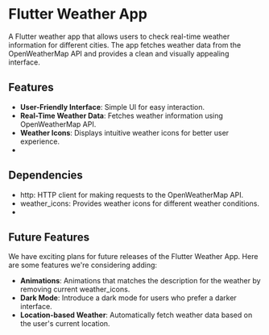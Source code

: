 # Flutter Weather App

A Flutter weather app that allows users to check real-time weather information for different cities. The app fetches weather data from the OpenWeatherMap API and provides a clean and visually appealing interface.

## Features

- **User-Friendly Interface**: Simple UI for easy interaction.
- **Real-Time Weather Data**: Fetches weather information using OpenWeatherMap API.
- **Weather Icons**: Displays intuitive weather icons for better user experience.
- 
## Dependencies
- http: HTTP client for making requests to the OpenWeatherMap API.
- weather_icons: Provides weather icons for different weather conditions.
- 
## Future Features
We have exciting plans for future releases of the Flutter Weather App. Here are some features we're considering adding:

- **Animations**: Animations that matches the description for the weather by removing current weather_icons.
- **Dark Mode**: Introduce a dark mode for users who prefer a darker interface.
- **Location-based Weather**: Automatically fetch weather data based on the user's current location.
